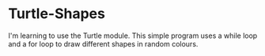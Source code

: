 # Turtle-Shapes
I'm learning to use the Turtle module. This simple program uses a while loop and a for loop to draw different shapes in random colours. 
